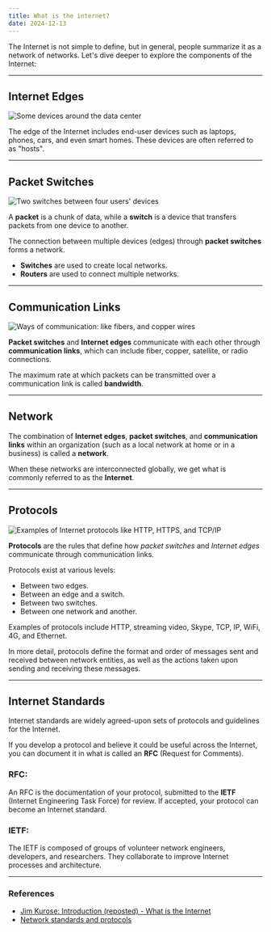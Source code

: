```yaml
---
title: What is the internet?
date: 2024-12-13
---
```


The Internet is not simple to define, but in general, people summarize it as a network of networks. Let's dive deeper to explore the components of the Internet:

---

## Internet Edges  

![Some devices around the data center](https://info.teledynamics.com/hubfs/blog-images/Edge%20computing%20-%20TeleDynamics%20Blog.jpg)  

The edge of the Internet includes end-user devices such as laptops, phones, cars, and even smart homes. These devices are often referred to as "hosts".  

---

## Packet Switches  

![Two switches between four users' devices](https://www.rfwireless-world.com/images/circuit-switching-vs-packet-switching-fig2.webp)  

A **packet** is a chunk of data, while a **switch** is a device that transfers packets from one device to another.  

The connection between multiple devices (edges) through **packet switches** forms a network.  

- **Switches** are used to create local networks.  
- **Routers** are used to connect multiple networks.  

---

## Communication Links  

![Ways of communication: like fibers, and copper wires](https://collectionperformance.com/wp-content/uploads/2023/06/wired-networks-types.jpg)  

**Packet switches** and **Internet edges** communicate with each other through **communication links**, which can include fiber, copper, satellite, or radio connections.  

The maximum rate at which packets can be transmitted over a communication link is called **bandwidth**.  

---

## Network  

The combination of **Internet edges**, **packet switches**, and **communication links** within an organization (such as a local network at home or in a business) is called a **network**.  

When these networks are interconnected globally, we get what is commonly referred to as the **Internet**.  

---

## Protocols  

![Examples of Internet protocols like HTTP, HTTPS, and TCP/IP](https://eduinput.com/wp-content/uploads/2023/08/Examples-of-Internet-Protocols-image.png)  

**Protocols** are the rules that define how *packet switches* and *Internet edges* communicate through communication links.  

Protocols exist at various levels:  
- Between two edges.  
- Between an edge and a switch.  
- Between two switches.  
- Between one network and another.  

Examples of protocols include HTTP, streaming video, Skype, TCP, IP, WiFi, 4G, and Ethernet.  

In more detail, protocols define the format and order of messages sent and received between network entities, as well as the actions taken upon sending and receiving these messages.  

---

## Internet Standards  

Internet standards are widely agreed-upon sets of protocols and guidelines for the Internet.  

If you develop a protocol and believe it could be useful across the Internet, you can document it in what is called an **RFC** (Request for Comments).  

### RFC:  
An RFC is the documentation of your protocol, submitted to the **IETF** (Internet Engineering Task Force) for review. If accepted, your protocol can become an Internet standard.  

### IETF:  
The IETF is composed of groups of volunteer network engineers, developers, and researchers. They collaborate to improve Internet processes and architecture.  

---

### References  
- [Jim Kurose: Introduction (reposted) - What is the Internet](https://www.youtube.com/watch?v=74sEFYBBRAY)  
- [Network standards and protocols](https://isaaccomputerscience.org/concepts/net_network_protocols?examBoard=all&stage=all)
